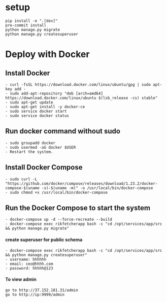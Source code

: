 # setup

```shell script
pip install -e ".[dev]"
pre-commit install
python manage.py migrate
python manage.py createsuperuser
```


# Deploy with Docker

## Install Docker

    - curl -fsSL https://download.docker.com/linux/ubuntu/gpg | sudo apt-key add -
    - sudo add-apt-repository "deb [arch=amd64] https://download.docker.com/linux/ubuntu $(lsb_release -cs) stable"
    - sudo apt-get update
    - sudo apt-get install -y docker-ce
    - sudo service docker start
    - sudo service docker status


##  Run docker command without sudo
    - sudo groupadd docker
    - sudo usermod -aG docker $USER
    - Restart the system.


## Install Docker Compose
    - sudo curl -L "https://github.com/docker/compose/releases/download/1.23.2/docker-compose-$(uname -s)-$(uname -m)" -o /usr/local/bin/docker-compose
    - sudo chmod +x /usr/local/bin/docker-compose



## Run the Docker Compose to start the system
    - docker-compose up -d --force-recreate --build
    - docker-compose exec rikfetcherapp bash -c "cd /opt/services/app/src && python manage.py migrate"

#### create superuser for public schema
    - docker-compose exec rikfetcherapp bash -c "cd /opt/services/app/src && python manage.py createsuperuser"
    - username: hhhhhh
    - email: ceo@hhhh.com
    - password: hhhhh@123

#### To view admin
    go to http://37.152.181.31/admin
    go to http://ip:9999/admin

